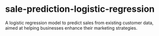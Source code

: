 # sale-prediction-logistic-regression
A logistic regression model to predict sales from existing customer data, aimed at helping businesses enhance their marketing strategies.
